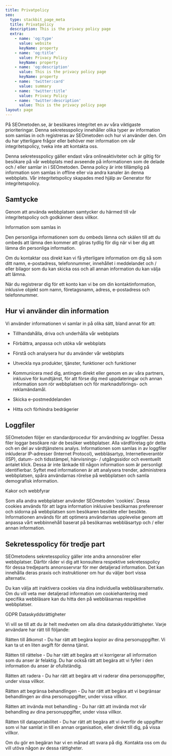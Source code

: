 ```yaml
---
title: Privatpolicy
seo:
  type: stackbit_page_meta
  title: Privatpolicy
  description: This is the privacy policy page
  extra:
    - name: 'og:type'
      value: website
      keyName: property
    - name: 'og:title'
      value: Privacy Policy
      keyName: property
    - name: 'og:description'
      value: This is the privacy policy page
      keyName: property
    - name: 'twitter:card'
      value: summary
    - name: 'twitter:title'
      value: Privacy Policy
    - name: 'twitter:description'
      value: This is the privacy policy page
layout: page
---
```

På SEOmetoden.se, är besökares integritet en av våra viktigaste prioriteringar. Denna sekretesspolicy innehåller olika typer av information som samlas in och registreras av SEOmetoden och hur vi använder den. Om du har ytterligare frågor eller behöver mer information om vår integritetspolicy, tveka inte att kontakta oss.

Denna sekretesspolicy gäller endast våra onlineaktiviteter och är giltig för besökare på vår webbplats med avseende på informationen som de delade och / eller samlar in i SEOmetoden. Denna policy är inte tillämplig på information som samlas in offline eller via andra kanaler än denna webbplats. Vår integritetspolicy skapades med hjälp av Generator för integritetspolicy.

## Samtycke

Genom att använda webbplatsen samtycker du härmed till vår integritetspolicy och godkänner dess villkor.

Information som samlas in

Den personliga informationen som du ombeds lämna och skälen till att du ombeds att lämna den kommer att göras tydlig för dig när vi ber dig att lämna din personliga information.

Om du kontaktar oss direkt kan vi få ytterligare information om dig så som ditt namn, e-postadress, telefonnummer, innehållet i meddelandet och / eller bilagor som du kan skicka oss och all annan information du kan välja att lämna.

När du registrerar dig för ett konto kan vi be om din kontaktinformation, inklusive objekt som namn, företagsnamn, adress, e-postadress och telefonnummer.

## Hur vi använder din information

Vi använder informationen vi samlar in på olika sätt, bland annat för att:

*   Tillhandahålla, driva och underhålla vår webbplats

*   Förbättra, anpassa och utöka vår webbplats

*   Förstå och analysera hur du använder vår webbplats

*   Utveckla nya produkter, tjänster, funktioner och funktioner

*   Kommunicera med dig, antingen direkt eller genom en av våra partners, inklusive för kundtjänst, för att förse dig med uppdateringar och annan information som rör webbplatsen och för marknadsförings- och reklamändamål.

*   Skicka e-postmeddelanden

*   Hitta och förhindra bedrägerier

## &#xA;Loggfiler

SEOmetoden följer en standardprocedur för användning av loggfiler. Dessa filer loggar besökare när de besöker webbplatser. Alla värdföretag gör detta och en del av värdtjänstens analys. Informationen som samlas in av loggfiler inkluderar IP-adresser (Internet Protocol), webbläsartyp, Internetleverantör (ISP), datum- och tidsstämpel, hänvisnings- / utgångssidor och eventuellt antalet klick. Dessa är inte länkade till någon information som är personligt identifierbar. Syftet med informationen är att analysera trender, administrera webbplatsen, spåra användarnas rörelse på webbplatsen och samla demografisk information.

Kakor och webbfyrar

Som alla andra webbplatser använder SEOmetoden 'cookies'. Dessa cookies används för att lagra information inklusive besökarnas preferenser och sidorna på webbplatsen som besökaren besökte eller besökte. Informationen används för att optimera användarnas upplevelse genom att anpassa vårt webbinnehåll baserat på besökarnas webbläsartyp och / eller annan information.

## Sekretesspolicy för tredje part

SEOmetodens sekretesspolicy gäller inte andra annonsörer eller webbplatser. Därför råder vi dig att konsultera respektive sekretesspolicy för dessa tredjeparts annonsservrar för mer detaljerad information. Det kan innehålla deras praxis och instruktioner om hur du väljer bort vissa alternativ.

Du kan välja att inaktivera cookies via dina individuella webbläsaralternativ. Om du vill veta mer detaljerad information om cookiehantering med specifika webbläsare kan du hitta den på webbläsarnas respektive webbplatser.

GDPR Dataskyddsrättigheter

Vi vill se till att du är helt medveten om alla dina dataskyddsrättigheter. Varje användare har rätt till följande:

Rätten till åtkomst - Du har rätt att begära kopior av dina personuppgifter. Vi kan ta ut en liten avgift för denna tjänst.

Rätten till rättelse - Du har rätt att begära att vi korrigerar all information som du anser är felaktig. Du har också rätt att begära att vi fyller i den information du anser är ofullständig.

Rätten att radera - Du har rätt att begära att vi raderar dina personuppgifter, under vissa villkor.

Rätten att begränsa behandlingen - Du har rätt att begära att vi begränsar behandlingen av dina personuppgifter, under vissa villkor.

Rätten att invända mot behandling - Du har rätt att invända mot vår behandling av dina personuppgifter, under vissa villkor.

Rätten till dataportabilitet - Du har rätt att begära att vi överför de uppgifter som vi har samlat in till en annan organisation, eller direkt till dig, på vissa villkor.

Om du gör en begäran har vi en månad att svara på dig. Kontakta oss om du vill utöva någon av dessa rättigheter.

